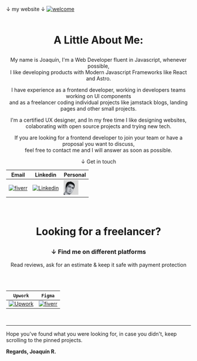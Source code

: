 &darr; my website &darr;
[![welcome](https://www.figma.com/profile/908314209309808562/cover_image?b66e0c40-e281-4d2f-b959-a00ce3241b07)](https://joaky.vercel.app/)

<br>

<div align="center">
 
<h1 style="margin:1em;">A Little About Me:</h1>

My name is Joaquín, I'm a Web Developer fluent in Javascript, whenever possible,<br> I like developing products with Modern Javascript Frameworks like React and Astro.

I have experience as a frontend developer, working in developers teams working on UI components <br> and as a freelancer coding individual projects like jamstack blogs, landing pages and other small projects.

I'm a certified UX designer, and In my free time I like designing websites, colaborating with open source projects and trying new tech.

If you are looking for a frontend developer to join your team or have a proposal you want to discuss,<br> feel free to contact me and I will answer as soon as possible.

 
&darr; Get in touch

| Email | Linkedin | Personal |
| --- | --- | --- |
 | [![fiverr](https://th.bing.com/th?id=ODLS.8f0ce0d8-2449-458c-bf41-a8532cffd6c5&w=32&h=32&qlt=92&pcl=fffffa&o=6&pid=1.2)](mailto:orientalarg@outlook.com) | [![Linkedin](https://joaquinreynoso.vercel.app/images/contact/linkedin.svg)](https://www.linkedin.com/in/orientalarg/) | [![portfolio](https://github.com/orientalArg/orientalArg/blob/master/ICO%20size%2040x40.png?raw=true)](https://joaquinreynoso.vercel.app/)

<br><br>

<h1 style="margin:1em;">Looking for a freelancer?</h1>
<h3> &darr; Find me on different platforms </h3>
 Read reviews, ask for an estimate & keep it safe with payment protection

<br><br>
 
| `Upwork` | `Figma` |
| --- | --- |
| [![Upwork](https://th.bing.com/th?id=ODLS.102712b1-4c58-4958-a5e6-1977d257f078&w=32&h=32&qlt=90&pcl=fffffa&o=6&pid=1.2)](https://www.upwork.com/freelancers/~0117753d45764f61bb) | [![fiverr](https://th.bing.com/th?id=ODLS.27416eed-7578-439e-ae1c-f0392d225a34&w=32&h=32&qlt=90&pcl=fffffa&o=6&pid=1.2)](https://figma.com/@orientalArg) |

<br>

</div>

---

<p style="text-align:left;">
 Hope you've found what you were looking for, in case you didn't, keep scrolling to the pinned projects.
 
 <b>Regards, Joaquín R.</b>
 </p>

